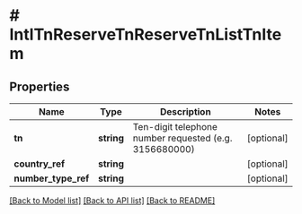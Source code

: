 # # IntlTnReserveTnReserveTnListTnItem

## Properties

Name | Type | Description | Notes
------------ | ------------- | ------------- | -------------
**tn** | **string** | Ten-digit telephone number requested (e.g. 3156680000) | [optional]
**country_ref** | **string** |  | [optional]
**number_type_ref** | **string** |  | [optional]

[[Back to Model list]](../../README.md#models) [[Back to API list]](../../README.md#endpoints) [[Back to README]](../../README.md)

